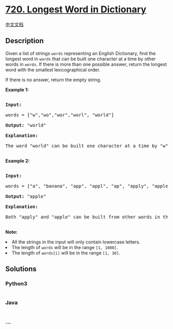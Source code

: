 # [720. Longest Word in Dictionary](https://leetcode.com/problems/longest-word-in-dictionary)

[中文文档](/solution/0700-0799/0720.Longest%20Word%20in%20Dictionary/README.md)

## Description

<p>Given a list of strings <code>words</code> representing an English Dictionary, find the longest word in <code>words</code> that can be built one character at a time by other words in <code>words</code>.  If there is more than one possible answer, return the longest word with the smallest lexicographical order.</p>  If there is no answer, return the empty string.

<p><b>Example 1:</b><br />

<pre>

<b>Input:</b> 

words = ["w","wo","wor","worl", "world"]

<b>Output:</b> "world"

<b>Explanation:</b> 

The word "world" can be built one character at a time by "w", "wo", "wor", and "worl".

</pre>

</p>

<p><b>Example 2:</b><br />

<pre>

<b>Input:</b> 

words = ["a", "banana", "app", "appl", "ap", "apply", "apple"]

<b>Output:</b> "apple"

<b>Explanation:</b> 

Both "apply" and "apple" can be built from other words in the dictionary. However, "apple" is lexicographically smaller than "apply".

</pre>

</p>

<p><b>Note:</b>

<li>All the strings in the input will only contain lowercase letters.</li>

<li>The length of <code>words</code> will be in the range <code>[1, 1000]</code>.</li>

<li>The length of <code>words[i]</code> will be in the range <code>[1, 30]</code>.</li>

</p>

## Solutions

<!-- tabs:start -->

### **Python3**

```python

```

### **Java**

```java

```

### **...**

```

```

<!-- tabs:end -->
